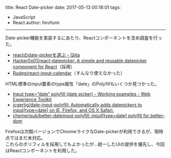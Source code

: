 title: React Date-picker
date: 2017-05-13 00:18:01
tags:
- JavaScript
- React
author: hirofumi

---
Date-picker機能を実装するにあたり、Reactコンポーネントを含め調査を行った。

-   [reactのdate-pickerを選ぶ - Qiita](http://qiita.com/193/items/61b81ea718d70b6197e1)
-   [Hacker0x01/react-datepicker: A simple and reusable datepicker component for React](https://github.com/Hacker0x01/react-datepicker)（採用）
-   [Rudeg/react-input-calendar](https://github.com/Rudeg/react-input-calendar)（すんなり使えなかった）

HTML標準のinput要素のtype属性「date」のPolyfillもいくつか見つかった。

-   [Input type=”date” polyfill (date picker) - Working examples - Web Experience Toolkit](https://wet-boew.github.io/wet-boew/demos/datepicker/datepicker-en.html)
-   [jcgertig/date-input-polyfill: Automatically adds datepickers to input\[type=date\] on IE, Firefox, and OS X Safari.](https://github.com/jcgertig/date-input-polyfill)
-   [chemerisuk/better-dateinput-polyfill: input\[type=date\] polyfill for better-dom](https://github.com/chemerisuk/better-dateinput-polyfill)

Firefoxは次期バージョンでChromeライクなDate-pickerが利用できるが、現時点ではまだ未対応。  
これらのポリフィルを採用してもよかったが…統一したUIの提供を優先し、今回はReactコンポーネントを利用した。